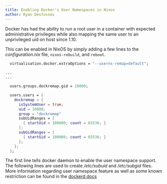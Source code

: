 ```yaml
---
title: Enabling Docker's User Namespaces in Nixos
author: Ryan Desfosses
---
```


Docker has had the ability to run a root user in a container with expected administrative
privileges while also mapping the same user to an unprivileged uid on host since 1.10.

This can be enabled in NixOS by simply adding a few lines to the _configuration.nix_ file,
`nixos-rebuild`, and `reboot`. 


``` nix
  virtualisation.docker.extraOptions = "--userns-remap=default";

...
...

  users.groups.dockremap.gid = 10000;

  users.users = {
    dockremap = {
      isSystemUser = true;
      uid = 10000;
      group = "dockremap"
      subUidRanges = [
        { startUid = 100000; count = 65536; }
      ];
      subGidRanges = [
        { startGid = 100000; count = 65536; }
      ];
    };
  };
```

The first line tells docker daemon to enable the user namespace support.
The following lines are used to create _/etc/subuid_ and _/etc/subgid_ files.
More information regarding user namespace feature as well as some known restriction
can be found in the 
[dockerd docs](https://docs.docker.com/engine/reference/commandline/dockerd/#daemon-user-namespace-options)
